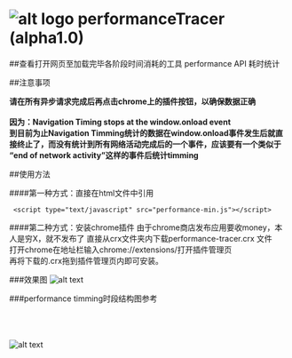 ![alt logo](chrome-extension/icon128.png "Title")
performanceTracer (alpha1.0)
=================
##查看打开网页至加载完毕各阶段时间消耗的工具
performance API 耗时统计

##注意事项

__请在所有异步请求完成后再点击chrome上的插件按钮，以确保数据正确__
<br/><br/>
__因为：Navigation Timing stops at the window.onload event<br/>
到目前为止Navigation Timming统计的数据在window.onload事件发生后就直接终止了，而没有统计到所有网络活动完成后的一个事件，应该要有一个类似于 “end of network activity”这样的事件后统计timming__

##使用方法

####第一种方式：直接在html文件中引用
```
 <script type="text/javascript" src="performance-min.js"></script>
```

####第二种方式：安装chrome插件
由于chrome商店发布应用要收money，本人是穷X，就不发布了
直接从crx文件夹内下载performance-tracer.crx 文件<br/>
打开chrome在地址栏输入chrome://extensions/打开插件管理页<br/>
再将下载的.crx拖到插件管理页内即可安装。<br/>

###效果图
![alt text](screenshot.png "Title")

###performance timming时段结构图参考
<br /><br /><br /><br />

![alt text](timing-overview.png "Title")


